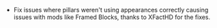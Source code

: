 - Fix issues where pillars weren't using appearances correctly causing issues with mods like Framed Blocks, thanks to XFactHD for the fixes.